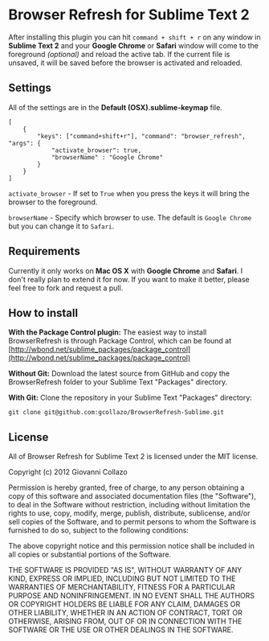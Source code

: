 # Browser Refresh for Sublime Text 2

After installing this plugin you can hit `command + shift + r` on any window in **Sublime Text 2** and your **Google Chrome** or **Safari** window will come to the foreground *(optional)* and reload the active tab. If the current file is unsaved, it will be saved before the browser is activated and reloaded.

## Settings
All of the settings are in the **Default (OSX).sublime-keymap** file.

```
[
    {
        "keys": ["command+shift+r"], "command": "browser_refresh", "args": {
            "activate_browser": true,
            "browserName" : "Google Chrome"
        }
    }
]
```

`activate_browser` - If set to `True` when you press the keys it will bring the browser to the foreground.

`browserName` - Specify which browser to use. The default is `Google Chrome` but you can change it to `Safari`.


## Requirements
Currently it only works on **Mac OS X** with **Google Chrome** and **Safari**. I don't really plan to extend it for now. If you want to make it better, please feel free to fork and request a pull.

## How to install
**With the Package Control plugin:** The easiest way to install BrowserRefresh is through Package Control, which can be found at [http://wbond.net/sublime_packages/package_control](http://wbond.net/sublime_packages/package_control)

**Without Git:** Download the latest source from GitHub and copy the BrowserRefresh folder to your Sublime Text "Packages" directory.

**With Git:** Clone the repository in your Sublime Text "Packages" directory:

```
git clone git@github.com:gcollazo/BrowserRefresh-Sublime.git
```

## License
All of Browser Refresh for Sublime Text 2 is licensed under the MIT license.

Copyright (c) 2012 Giovanni Collazo

Permission is hereby granted, free of charge, to any person obtaining a copy of this software and associated documentation files (the "Software"), to deal in the Software without restriction, including without limitation the rights to use, copy, modify, merge, publish, distribute, sublicense, and/or sell copies of the Software, and to permit persons to whom the Software is furnished to do so, subject to the following conditions:

The above copyright notice and this permission notice shall be included in all copies or substantial portions of the Software.

THE SOFTWARE IS PROVIDED "AS IS", WITHOUT WARRANTY OF ANY KIND, EXPRESS OR IMPLIED, INCLUDING BUT NOT LIMITED TO THE WARRANTIES OF MERCHANTABILITY, FITNESS FOR A PARTICULAR PURPOSE AND NONINFRINGEMENT. IN NO EVENT SHALL THE AUTHORS OR COPYRIGHT HOLDERS BE LIABLE FOR ANY CLAIM, DAMAGES OR OTHER LIABILITY, WHETHER IN AN ACTION OF CONTRACT, TORT OR OTHERWISE, ARISING FROM, OUT OF OR IN CONNECTION WITH THE SOFTWARE OR THE USE OR OTHER DEALINGS IN THE SOFTWARE.